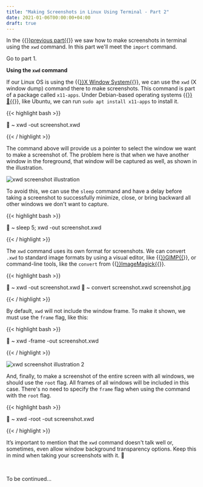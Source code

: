 ```yaml
---
title: "Making Screenshots in Linux Using Terminal - Part 2"
date: 2021-01-06T00:00:00+04:00
draft: true
---
```


In the {{<a href="">}}previous part{{</a>}} we saw how to make screenshots in terminal using the `xwd` command. In this part we'll meet the `import` command.

Go to part 1.


**Using the `xwd` command**

If our Linux OS is using the {{<a href="https://linux.die.net/man/7/x" target="_blank" rel="noopener noreferrer">}}X Window System{{</a>}}, we can use the `xwd` (X window dump) command there to make screenshots. This command is part of a package called `x11-apps`. Under Debian-based operating systems {{<a href="https://distrowatch.com/search.php?basedon=Debian" target="_blank" rel="noopener noreferrer">}}🔗{{</a>}}, like Ubuntu, we can run `sudo apt install x11-apps` to install it. 

{{< highlight bash >}}

🚀 ~ xwd -out screenshot.xwd

{{< / highlight >}}

The command above will provide us a pointer to select the window we want to make a screenshot of. The problem here is that when we have another window in the foreground, that window will be captured as well, as shown in the illustration.

![xwd screenshot illustration](https://res.cloudinary.com/oorkan/image/upload/v1600306477/blog/img/topics/linux/xwd_screenshot_illustration-480x_z4cnwo.png)

To avoid this, we can use the `sleep` command and have a delay before taking a screenshot to successfully minimize, close, or bring backward all other windows we don't want to capture.

{{< highlight bash >}}

🚀 ~ sleep 5; xwd -out screenshot.xwd

{{< / highlight >}}

The `xwd` command uses its own format for screenshots. We can convert `.xwd` to standard image formats by using a visual editor, like {{<a href="https://www.gimp.org/" target="_blank" rel="noopener noreferrer">}}GIMP{{</a>}}, or command-line tools, like the `convert` from {{<a href="https://imagemagick.org/script/index.php" target="_blank" rel="noopener noreferrer">}}ImageMagick{{</a>}}.

{{< highlight bash >}}

🚀 ~ xwd -out screenshot.xwd
🚀 ~ convert screenshot.xwd screenshot.jpg

{{< / highlight >}}

By default, `xwd` will not include the window frame. To make it shown, we must use the `frame` flag, like this: 

{{< highlight bash >}}

🚀 ~ xwd -frame -out screenshot.xwd

{{< / highlight >}}

![xwd screenshot illustration 2](https://res.cloudinary.com/oorkan/image/upload/v1600306477/blog/img/topics/linux/xwd_screenshot_illustration-2-480x_tcg3zd.png)

And, finally, to make a screenshot of the entire screen with all windows, we should use the `root` flag. All frames of all windows will be included in this case. There's no need to specify the `frame` flag when using the command with the `root` flag.

{{< highlight bash >}}

🚀 ~ xwd -root -out screenshot.xwd

{{< / highlight >}}

It’s important to mention that the `xwd` command doesn't talk well or, sometimes, even allow window background transparency options. Keep this in mind when taking your screenshots with it. 🙂

&nbsp;

To be continued...

